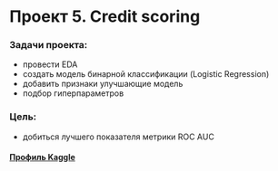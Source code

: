 # Проект 5. Credit scoring

### Задачи проекта:

 - провести EDA
 - создать модель бинарной классификации (Logistic Regression)
 - добавить признаки улучшающие модель 
 - подбор гиперпараметров

 ### Цель:
 - добиться лучшего показателя метрики ROC AUC
 #### [Профиль Kaggle](https://www.kaggle.com/phxphxphx)
